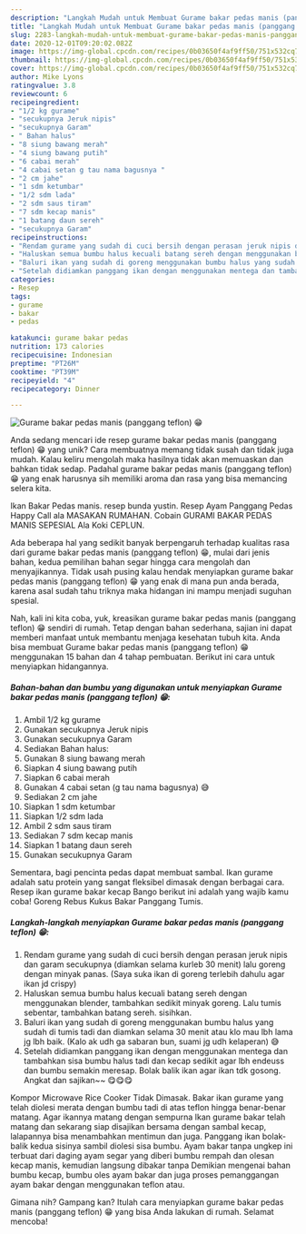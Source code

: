 ```yaml
---
description: "Langkah Mudah untuk Membuat Gurame bakar pedas manis (panggang teflon) 😁 Anti Gagal"
title: "Langkah Mudah untuk Membuat Gurame bakar pedas manis (panggang teflon) 😁 Anti Gagal"
slug: 2283-langkah-mudah-untuk-membuat-gurame-bakar-pedas-manis-panggang-teflon-anti-gagal
date: 2020-12-01T09:20:02.082Z
image: https://img-global.cpcdn.com/recipes/0b03650f4af9ff50/751x532cq70/gurame-bakar-pedas-manis-panggang-teflon-😁-foto-resep-utama.jpg
thumbnail: https://img-global.cpcdn.com/recipes/0b03650f4af9ff50/751x532cq70/gurame-bakar-pedas-manis-panggang-teflon-😁-foto-resep-utama.jpg
cover: https://img-global.cpcdn.com/recipes/0b03650f4af9ff50/751x532cq70/gurame-bakar-pedas-manis-panggang-teflon-😁-foto-resep-utama.jpg
author: Mike Lyons
ratingvalue: 3.8
reviewcount: 6
recipeingredient:
- "1/2 kg gurame"
- "secukupnya Jeruk nipis"
- "secukupnya Garam"
- " Bahan halus"
- "8 siung bawang merah"
- "4 siung bawang putih"
- "6 cabai merah"
- "4 cabai setan g tau nama bagusnya "
- "2 cm jahe"
- "1 sdm ketumbar"
- "1/2 sdm lada"
- "2 sdm saus tiram"
- "7 sdm kecap manis"
- "1 batang daun sereh"
- "secukupnya Garam"
recipeinstructions:
- "Rendam gurame yang sudah di cuci bersih dengan perasan jeruk nipis dan garam secukupnya (diamkan selama kurleb 30 menit) lalu goreng dengan minyak panas. (Saya suka ikan di goreng terlebih dahulu agar ikan jd crispy)"
- "Haluskan semua bumbu halus kecuali batang sereh dengan menggunakan blender, tambahkan sedikit minyak goreng. Lalu tumis sebentar, tambahkan batang sereh. sisihkan."
- "Baluri ikan yang sudah di goreng menggunakan bumbu halus yang sudah di tumis tadi dan diamkan selama 30 menit atau klo mau lbh lama jg lbh baik. (Kalo ak udh ga sabaran bun, suami jg udh kelaperan) 😅"
- "Setelah didiamkan panggang ikan dengan menggunakan mentega dan tambahkan sisa bumbu halus tadi dan kecap sedikit agar lbh endeuss dan bumbu semakin meresap. Bolak balik ikan agar ikan tdk gosong. Angkat dan sajikan~~ 😋😋😋"
categories:
- Resep
tags:
- gurame
- bakar
- pedas

katakunci: gurame bakar pedas 
nutrition: 173 calories
recipecuisine: Indonesian
preptime: "PT26M"
cooktime: "PT39M"
recipeyield: "4"
recipecategory: Dinner

---
```



![Gurame bakar pedas manis (panggang teflon) 😁](https://img-global.cpcdn.com/recipes/0b03650f4af9ff50/751x532cq70/gurame-bakar-pedas-manis-panggang-teflon-😁-foto-resep-utama.jpg)

Anda sedang mencari ide resep gurame bakar pedas manis (panggang teflon) 😁 yang unik? Cara membuatnya memang tidak susah dan tidak juga mudah. Kalau keliru mengolah maka hasilnya tidak akan memuaskan dan bahkan tidak sedap. Padahal gurame bakar pedas manis (panggang teflon) 😁 yang enak harusnya sih memiliki aroma dan rasa yang bisa memancing selera kita.

Ikan Bakar Pedas manis. resep bunda yustin. Resep Ayam Panggang Pedas Happy Call ala MASAKAN RUMAHAN. Cobain GURAMI BAKAR PEDAS MANIS SEPESIAL Ala Koki CEPLUN.

Ada beberapa hal yang sedikit banyak berpengaruh terhadap kualitas rasa dari gurame bakar pedas manis (panggang teflon) 😁, mulai dari jenis bahan, kedua pemilihan bahan segar hingga cara mengolah dan menyajikannya. Tidak usah pusing kalau hendak menyiapkan gurame bakar pedas manis (panggang teflon) 😁 yang enak di mana pun anda berada, karena asal sudah tahu triknya maka hidangan ini mampu menjadi suguhan spesial.


Nah, kali ini kita coba, yuk, kreasikan gurame bakar pedas manis (panggang teflon) 😁 sendiri di rumah. Tetap dengan bahan sederhana, sajian ini dapat memberi manfaat untuk membantu menjaga kesehatan tubuh kita. Anda bisa membuat Gurame bakar pedas manis (panggang teflon) 😁 menggunakan 15 bahan dan 4 tahap pembuatan. Berikut ini cara untuk menyiapkan hidangannya.

<!--inarticleads1-->

##### Bahan-bahan dan bumbu yang digunakan untuk menyiapkan Gurame bakar pedas manis (panggang teflon) 😁:

1. Ambil 1/2 kg gurame
1. Gunakan secukupnya Jeruk nipis
1. Gunakan secukupnya Garam
1. Sediakan  Bahan halus:
1. Gunakan 8 siung bawang merah
1. Siapkan 4 siung bawang putih
1. Siapkan 6 cabai merah
1. Gunakan 4 cabai setan (g tau nama bagusnya) 😅
1. Sediakan 2 cm jahe
1. Siapkan 1 sdm ketumbar
1. Siapkan 1/2 sdm lada
1. Ambil 2 sdm saus tiram
1. Sediakan 7 sdm kecap manis
1. Siapkan 1 batang daun sereh
1. Gunakan secukupnya Garam


Sementara, bagi pencinta pedas dapat membuat sambal. Ikan gurame adalah satu protein yang sangat fleksibel dimasak dengan berbagai cara. Resep ikan gurame bakar kecap Bango berikut ini adalah yang wajib kamu coba! Goreng Rebus Kukus Bakar Panggang Tumis. 

<!--inarticleads2-->

##### Langkah-langkah menyiapkan Gurame bakar pedas manis (panggang teflon) 😁:

1. Rendam gurame yang sudah di cuci bersih dengan perasan jeruk nipis dan garam secukupnya (diamkan selama kurleb 30 menit) lalu goreng dengan minyak panas. (Saya suka ikan di goreng terlebih dahulu agar ikan jd crispy)
1. Haluskan semua bumbu halus kecuali batang sereh dengan menggunakan blender, tambahkan sedikit minyak goreng. Lalu tumis sebentar, tambahkan batang sereh. sisihkan.
1. Baluri ikan yang sudah di goreng menggunakan bumbu halus yang sudah di tumis tadi dan diamkan selama 30 menit atau klo mau lbh lama jg lbh baik. (Kalo ak udh ga sabaran bun, suami jg udh kelaperan) 😅
1. Setelah didiamkan panggang ikan dengan menggunakan mentega dan tambahkan sisa bumbu halus tadi dan kecap sedikit agar lbh endeuss dan bumbu semakin meresap. Bolak balik ikan agar ikan tdk gosong. Angkat dan sajikan~~ 😋😋😋


Kompor Microwave Rice Cooker Tidak Dimasak. Bakar ikan gurame yang telah diolesi merata dengan bumbu tadi di atas teflon hingga benar-benar matang. Agar ikannya matang dengan sempurna Ikan gurame bakar telah matang dan sekarang siap disajikan bersama dengan sambal kecap, lalapannya bisa menambahkan mentimun dan juga. Panggang ikan bolak-balik kedua sisinya sambil diolesi sisa bumbu. Ayam bakar tanpa ungkep ini terbuat dari daging ayam segar yang diberi bumbu rempah dan olesan kecap manis, kemudian langsung dibakar tanpa Demikian mengenai bahan bumbu kecap, bumbu oles ayam bakar dan juga proses pemanggangan ayam bakar dengan menggunakan teflon atau. 

Gimana nih? Gampang kan? Itulah cara menyiapkan gurame bakar pedas manis (panggang teflon) 😁 yang bisa Anda lakukan di rumah. Selamat mencoba!
